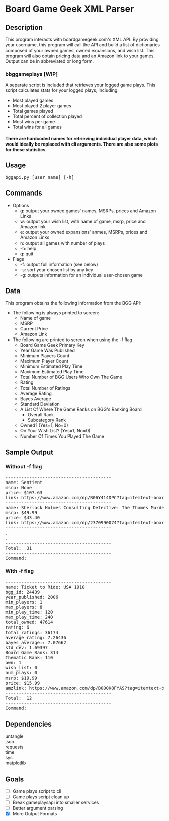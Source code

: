 # Board Game Geek XML Parser
## Description
This program interacts with boardgamegeek.com's XML API.  By providing your username, this program will call the API and build a list of dictionaries composed of your owned games, owned expansions, and wish list.  This program will also obtain pricing data and an Amazon link to your games.  Output can be in abbreviated or long form.
### bbggameplays [WIP]
A separate script is included that retrieves your logged game plays.  This script calculates stats for your logged plays, including:
  - Most played games
  - Most played 2 player games
  - Total games played
  - Total percent of collection played
  - Most wins per game
  - Total wins for all games<br>
#### There are hardcoded names for retrieving individual player data, which would ideally be replaced with cli arguments. There are also some plots for these statistics.
## Usage
<pre>bggapi.py [user name] [-h]</pre>
## Commands
- Options
  - g: output your owned games' names, MSRPs, prices and Amazon Links
  - w: output your wish list, with name of game, msrp, price and Amazon link
  - e: output your owned expansions' anmes, MSRPs, prices and Amazon Links
  - n: output all games with number of plays
  - -h: help
  - q: quit
- Flags
  - -f: output full information (see below)
  - -s: sort your chosen list by any key
  - -g: outputs information for an individual user-chosen game
## Data
This program obtains the following information from the BGG API:<br>
- The following is always printed to screen:
  - Name of game
  - MSRP
  - Current Price
  - Amazon Link
- The following are printed to screen when using the -f flag
  - Board Game Geek Primary Key
  - Year Game Was Published
  - Minimum Players Count
  - Maximum Player Count
  - Minimum Estimated Play Time
  - Maximum Estimated Play Time
  - Total Number of BGG Users Who Own The Game
  - Rating
  - Total Number of Ratings
  - Average Rating
  - Bayes Average
  - Standard Deviation
  - A List Of Where The Game Ranks on BGG's Ranking Board
    - Overall Rank
    - Subcategory Rank
  - Owned? (Yes=1, No=0)
  - On Your Wish List? (Yes=1, No=0)
  - Number Of Times You Played The Game
## Sample Output
### Without -f flag
<pre>----------------------------------------
name: Sentient
msrp: None
price: $107.63
link: https://www.amazon.com/dp/B06Y414DPC?tag=itemtext-boardgamegeek-20&linkCode=ogi&th=1&psc=1
----------------------------------------
name: Sherlock Holmes Consulting Detective: The Thames Murders & Other Cases
msrp: $49.99
price: $43.40
link: https://www.amazon.com/dp/2370990074?tag=itemtext-boardgamegeek-20&linkCode=ogi&th=1&psc=1
----------------------------------------
.
.
----------------------------------------
Total:  31
----------------------------------------
Command:</pre>
### With -f flag
<pre>----------------------------------------
name: Ticket to Ride: USA 1910
bgg_id: 24439
year_published: 2006
min_players: 1
max_players: 8
min_play_time: 120
max_play_time: 240
total_owned: 47614
rating: 6
total_ratings: 36174
average_rating: 7.26436
bayes_average:: 7.07662
std_dev: 1.69397
Board Game Rank: 314
Thematic Rank: 110
own: 1
wish_list: 0
num_plays: 0
msrp: $19.99
price: $15.99
amzlink: https://www.amazon.com/dp/B000K8FYAS?tag=itemtext-boardgamegeek-20&linkCode=ogi&th=1&psc=1
----------------------------------------
Total:  12
----------------------------------------
Command:</pre>
## Dependencies
untangle<br>
json<br>
requests<br>
time<br>
sys<br>
matplotlib<br>
## Goals
- [ ] Game plays script to cli
- [ ] Game plays script clean up
- [ ] Break gameplaysapi into smaller services
- [ ] Better argument parsing
- [x] More Output Formats
